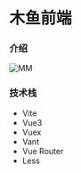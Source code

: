 # 木鱼前端

### 介绍
![MM](https://ss2.bdstatic.com/70cFvXSh_Q1YnxGkpoWK1HF6hhy/it/u=3899727677,1927270618&fm=253&gp=0.jpg)

### 技术栈
- Vite
- Vue3
- Vuex
- Vant
- Vue Router
- Less
